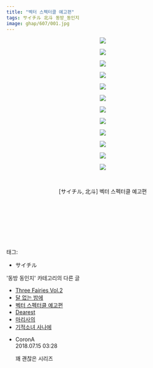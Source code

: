 ```yaml
---
title: "벡터 스펙터클 예고편"
tags: サイチル 北斗 동방_동인지
image: ghap/607/001.jpg
---
```

<div class="article">
<p style="text-align: center; clear: none; float: none;"><img src="{{ site.nasurl }}/ghap/607/001.jpg"/></p>
<p style="text-align: center; clear: none; float: none;"><img src="{{ site.nasurl }}/ghap/607/002.jpg"/></p>
<p style="text-align: center; clear: none; float: none;"><img src="{{ site.nasurl }}/ghap/607/003.jpg"/></p>
<p style="text-align: center; clear: none; float: none;"><img src="{{ site.nasurl }}/ghap/607/004.jpg"/></p>
<p style="text-align: center; clear: none; float: none;"><img src="{{ site.nasurl }}/ghap/607/005.jpg"/></p>
<p style="text-align: center; clear: none; float: none;"><img src="{{ site.nasurl }}/ghap/607/006.jpg"/></p>
<p style="text-align: center; clear: none; float: none;"><img src="{{ site.nasurl }}/ghap/607/007.jpg"/></p>
<p style="text-align: center; clear: none; float: none;"><img src="{{ site.nasurl }}/ghap/607/008.jpg"/></p>
<p style="text-align: center; clear: none; float: none;"><img src="{{ site.nasurl }}/ghap/607/009.jpg"/></p>
<p style="text-align: center; clear: none; float: none;"><img src="{{ site.nasurl }}/ghap/607/010.jpg"/></p>
<p style="text-align: center; clear: none; float: none;"><img src="{{ site.nasurl }}/ghap/607/011.jpg"/></p>
<p style="text-align: center; clear: none; float: none;"><img src="{{ site.nasurl }}/ghap/607/012.jpg"/></p>
<p style="text-align: center; clear: none; float: none;"><br/></p>
<p style="text-align: center; clear: none; float: none;">[サイチル, 北斗] 벡터 스펙터클 예고편</p>
<p style="text-align: center; clear: none; float: none;"><br/></p>
<p style="text-align: center; clear: none; float: none;"><br/></p>
<p style="text-align: center; clear: none; float: none;"><br/></p>
<p><br/></p>
</div><div class="tagTrail">
<p>태그: </p>
<ul>
<li>サイチル</li>
</ul>
</div><div class="another">
<p>'동방 동인지' 카테고리의 다른 글</p>
<ul>
<li><a href="/2016-06-29-ghap_609">Three Fairies Vol.2</a></li>
<li><a href="/2016-06-29-ghap_608">달 없는 밤에</a></li>
<li><a href="/2016-06-28-ghap_607">벡터 스펙터클 예고편</a></li>
<li><a href="/2016-06-28-ghap_606">Dearest</a></li>
<li><a href="/2016-06-28-ghap_605">마리사의</a></li>
<li><a href="/2016-06-28-ghap_604">기적소녀 사나에</a></li>
</ul>
</div><div class="cb_module cb_fluid">
<div class="cb_wrt cb_profile">
<div class="comment">
<ul>
<li class="cb_thumb_off" id="comment15286846">
<div class="cb_comment_area">
<div class="cb_info_area">
<div class="cb_section">
<span class="cb_nick_name">CoronA</span>
</div>
<div class="cb_section">
<span class="cb_date">2018.07.15 03:28 </span>
</div>
</div>
<div class="cb_dsc_comment">
<p class="cb_dsc">
											꽤 괜찮은 시리즈
										</p>
</div>
</div></li>
</ul>
</div>
</div><!-- commentList close -->
</div>